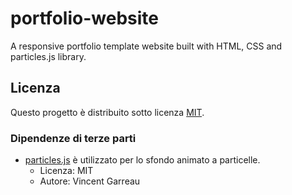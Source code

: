 # portfolio-website
A responsive portfolio template website built with HTML, CSS and particles.js library.



## Licenza

Questo progetto è distribuito sotto licenza [MIT](LICENSE).

### Dipendenze di terze parti

- [particles.js](https://github.com/VincentGarreau/particles.js) è utilizzato per lo sfondo animato a particelle.
  - Licenza: MIT
  - Autore: Vincent Garreau
